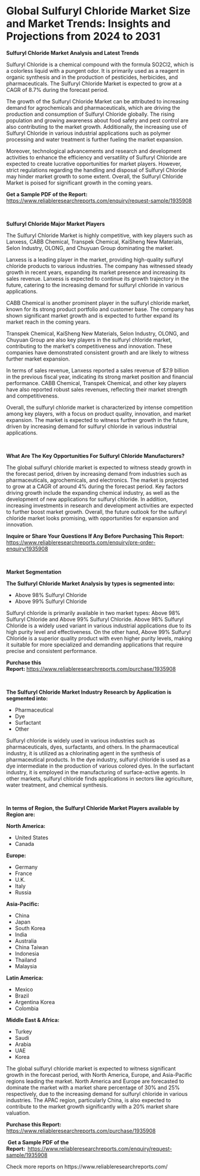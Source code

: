 <p><h1>Global Sulfuryl Chloride Market Size and Market Trends: Insights and Projections from 2024 to 2031</h1></p><p><strong>Sulfuryl Chloride Market Analysis and Latest Trends</strong></p>
<p><p>Sulfuryl Chloride is a chemical compound with the formula SO2Cl2, which is a colorless liquid with a pungent odor. It is primarily used as a reagent in organic synthesis and in the production of pesticides, herbicides, and pharmaceuticals. The Sulfuryl Chloride Market is expected to grow at a CAGR of 8.7% during the forecast period.</p><p>The growth of the Sulfuryl Chloride Market can be attributed to increasing demand for agrochemicals and pharmaceuticals, which are driving the production and consumption of Sulfuryl Chloride globally. The rising population and growing awareness about food safety and pest control are also contributing to the market growth. Additionally, the increasing use of Sulfuryl Chloride in various industrial applications such as polymer processing and water treatment is further fueling the market expansion.</p><p>Moreover, technological advancements and research and development activities to enhance the efficiency and versatility of Sulfuryl Chloride are expected to create lucrative opportunities for market players. However, strict regulations regarding the handling and disposal of Sulfuryl Chloride may hinder market growth to some extent. Overall, the Sulfuryl Chloride Market is poised for significant growth in the coming years.</p></p>
<p><strong>Get a Sample PDF of the Report:&nbsp;</strong> <a href="https://www.reliableresearchreports.com/enquiry/request-sample/1935908">https://www.reliableresearchreports.com/enquiry/request-sample/1935908</a></p>
<p>&nbsp;</p>
<p><strong>Sulfuryl Chloride Major Market Players</strong></p>
<p><p>The Sulfuryl Chloride Market is highly competitive, with key players such as Lanxess, CABB Chemical, Transpek Chemical, KaiSheng New Materials, Selon Industry, OLONG, and Chuyuan Group dominating the market. </p><p>Lanxess is a leading player in the market, providing high-quality sulfuryl chloride products to various industries. The company has witnessed steady growth in recent years, expanding its market presence and increasing its sales revenue. Lanxess is expected to continue its growth trajectory in the future, catering to the increasing demand for sulfuryl chloride in various applications.</p><p>CABB Chemical is another prominent player in the sulfuryl chloride market, known for its strong product portfolio and customer base. The company has shown significant market growth and is expected to further expand its market reach in the coming years.</p><p>Transpek Chemical, KaiSheng New Materials, Selon Industry, OLONG, and Chuyuan Group are also key players in the sulfuryl chloride market, contributing to the market's competitiveness and innovation. These companies have demonstrated consistent growth and are likely to witness further market expansion.</p><p>In terms of sales revenue, Lanxess reported a sales revenue of $7.9 billion in the previous fiscal year, indicating its strong market position and financial performance. CABB Chemical, Transpek Chemical, and other key players have also reported robust sales revenues, reflecting their market strength and competitiveness.</p><p>Overall, the sulfuryl chloride market is characterized by intense competition among key players, with a focus on product quality, innovation, and market expansion. The market is expected to witness further growth in the future, driven by increasing demand for sulfuryl chloride in various industrial applications.</p></p>
<p>&nbsp;</p>
<p><strong>What Are The Key Opportunities For Sulfuryl Chloride Manufacturers?</strong></p>
<p><p>The global sulfuryl chloride market is expected to witness steady growth in the forecast period, driven by increasing demand from industries such as pharmaceuticals, agrochemicals, and electronics. The market is projected to grow at a CAGR of around 4% during the forecast period. Key factors driving growth include the expanding chemical industry, as well as the development of new applications for sulfuryl chloride. In addition, increasing investments in research and development activities are expected to further boost market growth. Overall, the future outlook for the sulfuryl chloride market looks promising, with opportunities for expansion and innovation.</p></p>
<p><strong>Inquire or Share Your Questions If Any Before Purchasing This Report:</strong> <a href="https://www.reliableresearchreports.com/enquiry/pre-order-enquiry/1935908">https://www.reliableresearchreports.com/enquiry/pre-order-enquiry/1935908</a></p>
<p>&nbsp;</p>
<p><strong>Market Segmentation</strong></p>
<p><strong>The Sulfuryl Chloride Market Analysis by types is segmented into:</strong></p>
<p><ul><li>Above 98% Sulfuryl Chloride</li><li>Above 99% Sulfuryl Chloride</li></ul></p>
<p><p>Sulfuryl chloride is primarily available in two market types: Above 98% Sulfuryl Chloride and Above 99% Sulfuryl Chloride. Above 98% Sulfuryl Chloride is a widely used variant in various industrial applications due to its high purity level and effectiveness. On the other hand, Above 99% Sulfuryl Chloride is a superior quality product with even higher purity levels, making it suitable for more specialized and demanding applications that require precise and consistent performance.</p></p>
<p><strong>Purchase this Report:&nbsp;</strong><a href="https://www.reliableresearchreports.com/purchase/1935908">https://www.reliableresearchreports.com/purchase/1935908</a></p>
<p>&nbsp;</p>
<p><strong>The Sulfuryl Chloride Market Industry Research by Application is segmented into:</strong></p>
<p><ul><li>Pharmaceutical</li><li>Dye</li><li>Surfactant</li><li>Other</li></ul></p>
<p><p>Sulfuryl chloride is widely used in various industries such as pharmaceuticals, dyes, surfactants, and others. In the pharmaceutical industry, it is utilized as a chlorinating agent in the synthesis of pharmaceutical products. In the dye industry, sulfuryl chloride is used as a dye intermediate in the production of various colored dyes. In the surfactant industry, it is employed in the manufacturing of surface-active agents. In other markets, sulfuryl chloride finds applications in sectors like agriculture, water treatment, and chemical synthesis.</p></p>
<p>&nbsp;</p>
<p><strong>In terms of Region, the Sulfuryl Chloride Market Players available by Region are:</strong></p>
<p>
    <p> <strong> North America: </strong>
        <ul>
            <li>United States</li>
            <li>Canada</li>
        </ul>
        </p> 
    <p> <strong> Europe: </strong>
        <ul>
            <li>Germany</li>
            <li>France</li>
            <li>U.K.</li>
            <li>Italy</li>
            <li>Russia</li>
        </ul>
        </p> 
    <p> <strong> Asia-Pacific: </strong>
        <ul>
            <li>China</li>
            <li>Japan</li>
            <li>South Korea</li>
            <li>India</li>
            <li>Australia</li>
            <li>China Taiwan</li>
            <li>Indonesia</li>
            <li>Thailand</li>
            <li>Malaysia</li>
        </ul>
        </p> 
    <p> <strong> Latin America: </strong>
        <ul>
            <li>Mexico</li>
            <li>Brazil</li>
            <li>Argentina Korea</li>
            <li>Colombia</li>
        </ul>
        </p> 
    <p> <strong> Middle East & Africa: </strong>
        <ul>
            <li>Turkey</li>
            <li>Saudi</li>
            <li>Arabia</li>
            <li>UAE</li>
            <li>Korea</li>
        </ul>
    </p>
    </p>
<p><p>The global sulfuryl chloride market is expected to witness significant growth in the forecast period, with North America, Europe, and Asia-Pacific regions leading the market. North America and Europe are forecasted to dominate the market with a market share percentage of 30% and 25% respectively, due to the increasing demand for sulfuryl chloride in various industries. The APAC region, particularly China, is also expected to contribute to the market growth significantly with a 20% market share valuation.</p></p>
<p><strong>Purchase this Report: </strong><a href="https://www.reliableresearchreports.com/purchase/1935908">https://www.reliableresearchreports.com/purchase/1935908</a></p>
<p>&nbsp;<strong>Get a Sample PDF of the Report:&nbsp;&nbsp;</strong><a href="https://www.reliableresearchreports.com/enquiry/request-sample/1935908">https://www.reliableresearchreports.com/enquiry/request-sample/1935908</a></p>
<p><strong></strong></p>
<p>Check more reports on https://www.reliableresearchreports.com/</p>